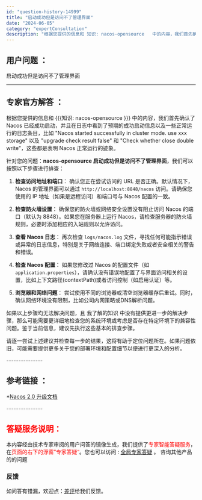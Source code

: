 ```yaml
---
id: "question-history-14999"
title: "启动成功但是访问不了管理界面"
date: "2024-06-05"
category: "expertConsultation"
description: "根据您提供的信息和 知识: nacos-opensource   中的内容，我们首先确认了 Nacos 已经成功启动，并且在日志中看到了预期的成功启动信息以及一些正常运行的日志条目，比如 Nacos started successfully in cluster mode. use xxx stor"
---
```


## 用户问题 ： 
 启动成功但是访问不了管理界面  

---------------
## 专家官方解答 ：

根据您提供的信息和 {{{知识: nacos-opensource  }}} 中的内容，我们首先确认了 Nacos 已经成功启动，并且在日志中看到了预期的成功启动信息以及一些正常运行的日志条目，比如 "Nacos started successfully in cluster mode. use xxx storage" 以及 "upgrade check result false" 和 "Check whether close double write"，这些都是表明 Nacos 正常运行的迹象。

针对您的问题：**nacos-opensource 启动成功但是访问不了管理界面**，我们可以按照以下步骤进行排查：

1. **检查访问地址和端口**：
   确认您正在尝试访问的 URL 是否正确。默认情况下，Nacos 的管理界面可以通过 `http://localhost:8848/nacos` 访问。请确保您使用的 IP 地址（如果是远程访问）和端口号与 Nacos 配置的一致。

2. **检查防火墙设置**：
   确保您的防火墙或网络安全设置没有阻止访问 Nacos 的端口（默认为 8848）。如果您在服务器上运行 Nacos，请检查服务器的防火墙规则，必要时添加相应的入站规则以允许访问。

3. **查看 Nacos 日志**：
   再次检查 `logs/nacos.log` 文件，寻找任何可能指示错误或异常的日志信息，特别是关于网络连接、端口绑定失败或者安全相关的警告和错误。

4. **检查 Nacos 配置**：
   如果您修改过 Nacos 的配置文件（如 `application.properties`），请确认没有错误地配置了与界面访问相关的设置，比如上下文路径(contextPath)或者访问控制（如启用认证）等。

5. **浏览器和网络问题**：
   尝试使用不同的浏览器或清空浏览器缓存后重试。同时，确认网络环境没有限制，比如公司内网策略或DNS解析问题。

如果以上步骤均无法解决问题，且 我了解的知识 中没有提供更进一步的解决步骤，那么可能需要更详细地检查您的系统环境或考虑是否存在特定环境下的兼容性问题。鉴于当前信息，建议先执行这些基本的排查步骤。

请逐一尝试上述建议并检查每一步的结果，这将有助于定位问题所在。如果问题依旧，可能需要提供更多关于您的部署环境和配置细节以便进行更深入的分析。


<font color="#949494">---------------</font> 


## 参考链接 ：

*[Nacos 2.0 升级文档](https://nacos.io/docs/latest/upgrading/200-upgrading)


 <font color="#949494">---------------</font> 
 


## <font color="#FF0000">答疑服务说明：</font> 

本内容经由技术专家审阅的用户问答的镜像生成，我们提供了<font color="#FF0000">专家智能答疑服务</font>，在<font color="#FF0000">页面的右下的浮窗”专家答疑“</font>。您也可以访问 : [全局专家答疑](https://answer.opensource.alibaba.com/docs/intro) 。 咨询其他产品的的问题

### 反馈
如问答有错漏，欢迎点：[差评](https://ai.nacos.io/user/feedbackByEnhancerGradePOJOID?enhancerGradePOJOId=15052)给我们反馈。
